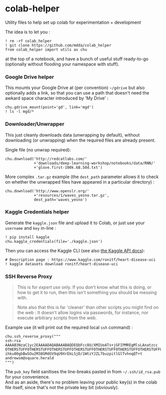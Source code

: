 # colab-helper
Utility files to help set up colab for experimentation + development

The idea is to let you :

```
! rm -rf colab_helper
! git clone https://github.com/mdda/colab_helper
from colab_helper import utils as chu
```

at the top of a notebook, and have a bunch of useful stuff ready-to-go 
(optionally without flooding your namespace with stuff).


### Google Drive helper

This mounts your Google Drive at (per convention) `~/gdrive` but also optionally
adds a link, so that you can use a path that doesn't need the awkard space character
introduced by 'My Drive' :

```
chu.gdrive_mount(point='gd', link='mgd')
! ls -l mgd/*
```

### Downloader/Unwrapper

This just cleanly downloads data (unwrapping by default), without downloading
(or unwrapping) when the required files are already present.

Single file (no unwrap required): 
```
chu.download('http://redcatlabs.com/'
             +'downloads/deep-learning-workshop/notebooks/data/RNN/'
             +'glove.first-100k.6B.50d.txt')
```

More complex `.tar.gz` example (the `dest_path` parameter allows it to check on whether the 
unwrapped files have appeared in a particular directory) :
```
chu.download('http://www.openslr.org/'
             +'resources/1/waves_yesno.tar.gz', 
             dest_path='waves_yesno')
```

### Kaggle Credentials helper

Generate the `kaggle.json` file and upload it to Colab, 
or just use your `username` and `key` in-line :

```
! pip install kaggle
chu.kaggle_credentials(file='./kaggle.json')
```

Then you can access the Kaggle CLI (see also [the Kaggle API docs](https://github.com/Kaggle/kaggle-api)):

```
# Description page : https://www.kaggle.com/ronitf/heart-disease-uci
! kaggle datasets download ronitf/heart-disease-uci
```

### SSH Reverse Proxy

>   This is for *expert use* only.  If you don't know what this is doing, 
>   or how to get it to run, then this isn't something you should be messing with.

>   Note also that this is far 'cleaner' than other scripts you might find on the web : 
>   It doesn't allow logins via passwords, for instance, nor execute arbitrary scripts from the web.

Example use (it will print out the required local `ssh` command) :

```
chu.ssh_reverse_proxy("""
ssh-rsa AAAAB3NzaC1yc2EAAAADAQABAAABAQDEQbFcc8U/XMIUoATs+jGFIPMREgMlsLAnatzcc
OTHERSTUFFOTHERSTUFFOTHERSTUFFOTHERSTUFFOTHERSTUFFOTHERSTUFFOTHERSTUFFOTHERSTUFFOTHERSTUFF
ihku00gbBwSOu2M38GMdGV9qU9XrEkLSjD/1WtzYJZL7buzpitlGlTvhnqQT+t andrewsm@square.herald
""")
```

The `pub_key` field sanitises the line-breaks pasted in from `~/.ssh/id_rsa.pub` for your convenience.  
And as an aside, there's no problem leaving your public key(s) in the colab file itself, 
since that's not the private key bit (obviously).




